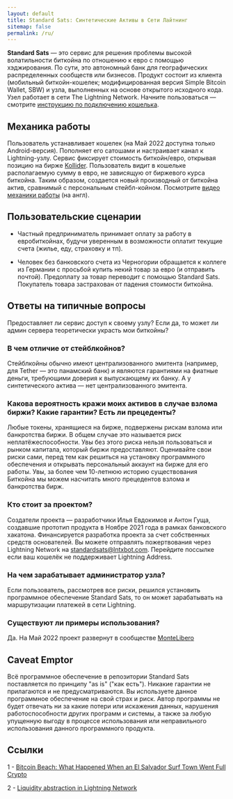 ```yaml
---
layout: default
title: Standard Sats: Синтетические Активы в Сети Лайтнинг
sitemap: false
permalink: /ru/
---
```


**Standard Sats** — это сервис для решения проблемы высокой волатильности биткойна по отношению к евро с 
помощью хэджирования. По сути, это автономный банк для географических распределенных сообществ или бизнесов.
Продукт состоит из клиента (мобильный биткойн-кошелек; модифицированная версия Simple Bitcoin Wallet, SBW) 
и узла, выполненных на основе открытого исходного кода. Узел работает в сети The Lightning Network. 
Начните пользоваться — смотрите [инструкцию по подключению кошелька](https://docs.google.com/document/d/1PyTQkZ5kc4KA7_Mt86CkOWm-I4bMd51xt1PsRotYNBU/edit?usp=sharing).

## Механика работы

Пользователь устанавливает кошелек (на Май 2022 доступна только Android-версия). Пополняет его сатошами и 
настраивает канал к Lightning-узлу. Сервис фиксирует стоимость биткойн/евро, открывая позицию на бирже
[Kollider](https://kollider.xyz/). Пользователь видит в кошельке располагаемую сумму в евро, не зависящую 
от биржевого курса биткойна. Таким образом, создается новый производный от биткойна актив, сравнимый с 
персональным стейбл-койном. Посмотрите [видео механики работы](https://youtu.be/7bvFbpivc0E?t=39) (на англ).

## Пользовательские сценарии

* Частный предприниматель принимает оплату за работу в евробиткойнах, будучи уверенным в возможности 
  оплатит текущие счета (жилье, еду, страховку и тп).

* Человек без банковского счета из Черногории обращается к коллеге из Германии с просьбой купить некий
  товар за евро (и отправить почтой). Предоплату за товар переводит с помощью Standard Sats. Покупатель товара 
  застрахован от падения стоимости биткойна. 

## Ответы на типичные вопросы

Предоставляет ли сервис доступ к своему узлу? Если да, то может ли админ сервера теоретически украсть мои 
биткойны?

### В чем отличие от стейблкойнов? 

Стейблкойны обычно имеют централизованного эмитента (например, для Tether — это панамский банк) и являются 
гарантиями на фиатные деньги, требующими доверия к выпускающему их банку. А у синтетического актива — нет 
централизованного эмитента.

### Какова вероятность кражи моих активов в случае взлома биржи? Какие гарантии? Есть ли прецеденты?

Любые токены, хранящиеся на бирже, подвержены рискам взлома или банкротства биржи. В общем случае это 
называется риск неплатёжеспособности. Увы без этого риска нельзя пользоваться и рынком капитала, который 
биржи предоставляют. Оценивайте свои риски сами, перед тем как решиться на установку программного 
обеспечения и открывать персональный аккаунт на бирже для его работы. Увы, за более чем 10-летнюю историю
существования Биткойна мы можем насчитать много прецедентов взлома и банкротства бирж.

### Кто стоит за проектом? 

Создатели проекта — разработчики Илья Евдокимов и Антон Гуща, создавшие прототип продукта в Ноябре 2021 
года в рамках банковского хакатона. Финансируется разработка проекта за счет собственных средств 
основателей. Вы можете отправлять пожертвования через Lightning Network на 
[standardsats@lntxbot.com](https://lntxbot.com/@standardsats). Перейдите поссылке если ваш кошелёк не 
поддерживает Lightning Address.

### На чем зарабатываeт администратор узла?

Если пользователь, рассмотрев все риски, решился установить программное обеспечение Standard Sats, то он 
может зарабатывать на маршрутизации платежей в сети Lightning.

### Существуют ли примеры использования? 

Да. На Май 2022 проект развернут в сообществе [MonteLibero](https://montelibero.org/faq-po-montelibero/)

## Caveat Emptor

Всё программное обеспечение в репозитории Standard Sats поставляется по принципу "as is" ("как есть"). 
Никакие гарантии не прилагаются и не предусматриваются. Вы используете данное программное  обеспечение 
на свой страх и риск. Автор программы не будет отвечать ни за какие потери или искажения данных, 
нарушения работоспособности других программ и системы, а также за любую упущенную выгоду в процессе 
использования или неправильного использования данного программного продукта.

## Ссылки

1 - [Bitcoin Beach: What Happened When an El Salvador Surf Town Went Full Crypto](https://www.bloomberg.com/news/features/2021-06-17/world-s-biggest-bitcoin-experiment-is-a-surf-town-in-el-salvador)

2 - [Liquidity abstraction in Lightning Network](https://notgeld.medium.com/liquidity-abstraction-in-lightning-network-3d7a1d76ac82)